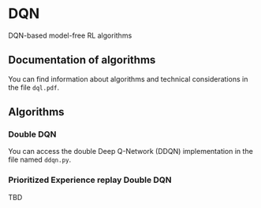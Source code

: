 # DQN
DQN-based model-free RL algorithms

## Documentation of algorithms
You can find information about algorithms and technical considerations in the file `dql.pdf`.

## Algorithms
### Double DQN
You can access the double Deep Q-Network (DDQN) implementation in the file named `ddqn.py`.
### Prioritized Experience replay Double DQN
TBD
